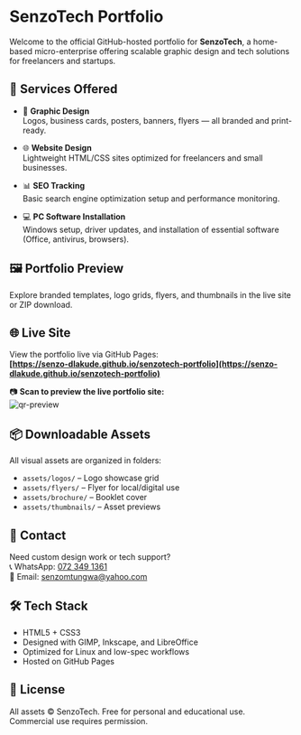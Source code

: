 # SenzoTech Portfolio

Welcome to the official GitHub-hosted portfolio for **SenzoTech**, a home-based micro-enterprise offering scalable graphic design and tech solutions for freelancers and startups.

## 💼 Services Offered

- 🎨 **Graphic Design**  
  Logos, business cards, posters, banners, flyers — all branded and print-ready.

- 🌐 **Website Design**  
  Lightweight HTML/CSS sites optimized for freelancers and small businesses.

- 📊 **SEO Tracking**  
  Basic search engine optimization setup and performance monitoring.

- 💻 **PC Software Installation**  
  Windows setup, driver updates, and installation of essential software (Office, antivirus, browsers).

## 🖼️ Portfolio Preview

Explore branded templates, logo grids, flyers, and thumbnails in the live site or ZIP download.

## 🌐 Live Site


View the portfolio live via GitHub Pages:  
**[https://senzo-dlakude.github.io/senzotech-portfolio](https://senzo-dlakude.github.io/senzotech-portfolio)**

📷 **Scan to preview the live portfolio site:**  
![qr-preview](assets/thumbnails/qr-preview.png)


## 📦 Downloadable Assets

All visual assets are organized in folders:
- `assets/logos/` – Logo showcase grid  
- `assets/flyers/` – Flyer for local/digital use  
- `assets/brochure/` – Booklet cover  
- `assets/thumbnails/` – Asset previews

## 📱 Contact

Need custom design work or tech support?  
📞 WhatsApp: [072 349 1361](https://wa.me/27723491361)  
📧 Email: senzomtungwa@yahoo.com

## 🛠️ Tech Stack

- HTML5 + CSS3  
- Designed with GIMP, Inkscape, and LibreOffice  
- Optimized for Linux and low-spec workflows  
- Hosted on GitHub Pages

## 🧰 License

All assets © SenzoTech. Free for personal and educational use.  
Commercial use requires permission.

